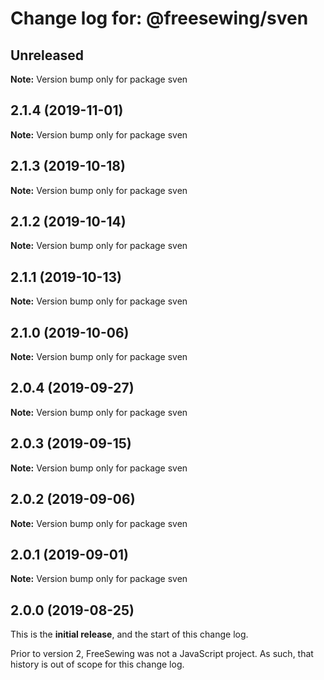 # Change log for: @freesewing/sven


## Unreleased

**Note:** Version bump only for package sven


## 2.1.4 (2019-11-01)

**Note:** Version bump only for package sven


## 2.1.3 (2019-10-18)

**Note:** Version bump only for package sven


## 2.1.2 (2019-10-14)

**Note:** Version bump only for package sven


## 2.1.1 (2019-10-13)

**Note:** Version bump only for package sven


## 2.1.0 (2019-10-06)

**Note:** Version bump only for package sven


## 2.0.4 (2019-09-27)

**Note:** Version bump only for package sven


## 2.0.3 (2019-09-15)

**Note:** Version bump only for package sven


## 2.0.2 (2019-09-06)

**Note:** Version bump only for package sven


## 2.0.1 (2019-09-01)

**Note:** Version bump only for package sven




## 2.0.0 (2019-08-25)

This is the **initial release**, and the start of this change log.

Prior to version 2, FreeSewing was not a JavaScript project.
As such, that history is out of scope for this change log.
